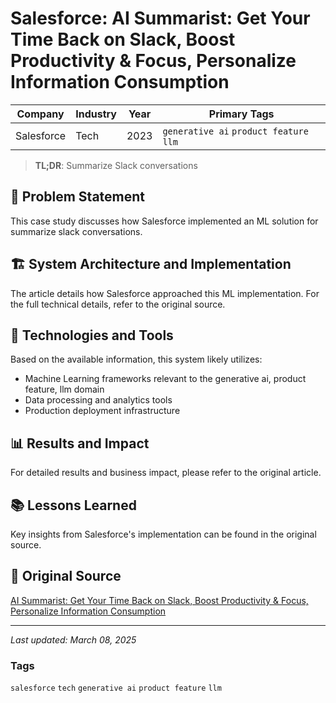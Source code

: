 # Salesforce: AI Summarist: Get Your Time Back on Slack, Boost Productivity & Focus, Personalize Information Consumption

| Company | Industry | Year | Primary Tags | 
|---------|----------|------|--------------|
| Salesforce | Tech | 2023 | `generative ai` `product feature` `llm` |

> **TL;DR**: Summarize Slack conversations

## 📝 Problem Statement

This case study discusses how Salesforce implemented an ML solution for summarize slack conversations.

## 🏗️ System Architecture and Implementation

The article details how Salesforce approached this ML implementation. For the full technical details, refer to the original source.

## 🔧 Technologies and Tools

Based on the available information, this system likely utilizes:

- Machine Learning frameworks relevant to the generative ai, product feature, llm domain
- Data processing and analytics tools
- Production deployment infrastructure

## 📊 Results and Impact

For detailed results and business impact, please refer to the original article.

## 📚 Lessons Learned

Key insights from Salesforce's implementation can be found in the original source.

## 🔗 Original Source

[AI Summarist: Get Your Time Back on Slack, Boost Productivity & Focus, Personalize Information Consumption](https://blog.salesforceairesearch.com/ai-summarist-slack-productivity)

---

*Last updated: March 08, 2025*

### Tags

`salesforce` `tech` `generative ai` `product feature` `llm`

